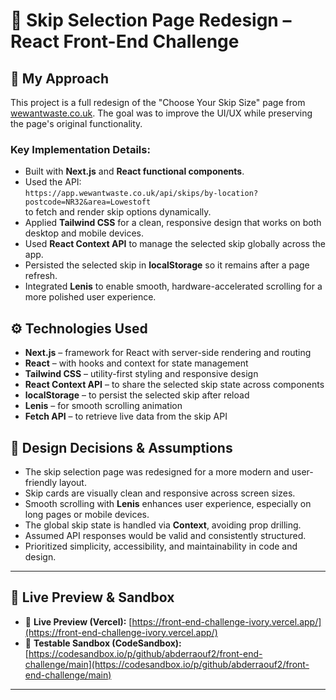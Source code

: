 # 🌿 Skip Selection Page Redesign – React Front-End Challenge

## 🧠 My Approach

This project is a full redesign of the "Choose Your Skip Size" page from [wewantwaste.co.uk](https://wewantwaste.co.uk). The goal was to improve the UI/UX while preserving the page's original functionality.

### Key Implementation Details:

- Built with **Next.js** and **React functional components**.
- Used the API:  
  `https://app.wewantwaste.co.uk/api/skips/by-location?postcode=NR32&area=Lowestoft`  
  to fetch and render skip options dynamically.
- Applied **Tailwind CSS** for a clean, responsive design that works on both desktop and mobile devices.
- Used **React Context API** to manage the selected skip globally across the app.
- Persisted the selected skip in **localStorage** so it remains after a page refresh.
- Integrated **Lenis** to enable smooth, hardware-accelerated scrolling for a more polished user experience.

## ⚙️ Technologies Used

- **Next.js** – framework for React with server-side rendering and routing
- **React** – with hooks and context for state management
- **Tailwind CSS** – utility-first styling and responsive design
- **React Context API** – to share the selected skip state across components
- **localStorage** – to persist the selected skip after reload
- **Lenis** – for smooth scrolling animation
- **Fetch API** – to retrieve live data from the skip API

## 🎨 Design Decisions & Assumptions

- The skip selection page was redesigned for a more modern and user-friendly layout.
- Skip cards are visually clean and responsive across screen sizes.
- Smooth scrolling with **Lenis** enhances user experience, especially on long pages or mobile devices.
- The global skip state is handled via **Context**, avoiding prop drilling.
- Assumed API responses would be valid and consistently structured.
- Prioritized simplicity, accessibility, and maintainability in code and design.

---

## 🔗 Live Preview & Sandbox

- 🚀 **Live Preview (Vercel):** [https://front-end-challenge-ivory.vercel.app/](https://front-end-challenge-ivory.vercel.app/)
- 🧪 **Testable Sandbox (CodeSandbox):** [https://codesandbox.io/p/github/abderraouf2/front-end-challenge/main](https://codesandbox.io/p/github/abderraouf2/front-end-challenge/main)


----
